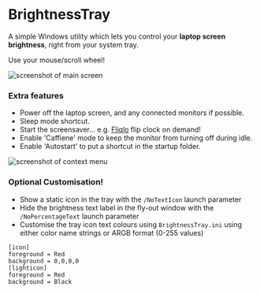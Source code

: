 # BrightnessTray

A simple Windows utility which lets you control your **laptop screen brightness**, right from your system tray.

Use your mouse/scroll wheel!

![screenshot of main screen](http://i.imgur.com/CQgrsb6.png)

### Extra features
- Power off the laptop screen, and any connected monitors if possible.
- Sleep mode shortcut.
- Start the screensaver... e.g. [Fliqlo](https://fliqlo.com/) flip clock on demand!
- Enable 'Caffiene' mode to keep the monitor from turning off during idle.
- Enable 'Autostart' to put a shortcut in the startup folder.

![screenshot of context menu](http://i.imgur.com/uD1eHCo.jpg)

### Optional Customisation!

- Show a static icon in the tray with the `/NoTextIcon` launch parameter
- Hide the brightness text label in the fly-out window with the `/NoPercentageText` launch parameter
- Customise the tray icon text colours using `BrightnessTray.ini` using either color name strings or ARGB format (0-255 values)

```
[icon]
foreground = Red
background = 0,0,0,0
[lighticon]
foreground = Red
background = Black
